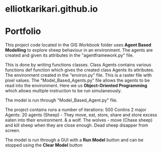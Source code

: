 # elliotkarikari.github.io
# Portfolio
This project code located in the GIS Workbook folder uses __Agent Based Modelling__ to explore sheep behaviour in an environment. The agents are created and given its attributes in the "agentframework.py" file. 

This is done by writing functions classes. Class Agents contains various functions def function which gives the created class Agents its attributes.     
The environment created in the "environ.py" file. This is a raster file with pixel values. The "Model_Based_Agents.py" file allows the agents to be read into the environment. Here we us __Object-Oriented Programming__ which allows multiple instruction to be run simulaneously. 

The model is run through "Model_Based_Agent.py" file. 

The project contains runs a number of iterations: 500
Contins 2 major Agents: 
20 agents (Sheep) - They move, eat, store, share and store excess eaten into their environment.
& a wolf. 
The wolves - move (Chase sheep) and kill sheep when they are close enough. Dead sheep disapper from screen. 

The model is run through a GUI with a __Run Model__ button and can be stopped using the __Clear Model__ button 
